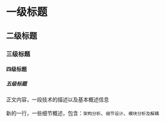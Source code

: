 

# 一级标题
## 二级标题
### 三级标题
#### 四级标题
##### 五级标题


正文内容，一段技术的描述以及基本概述信息</br></br>
新的一行，一些细节概述，包含：`架构分析`、`细节设计`、`模块分析及解耦`